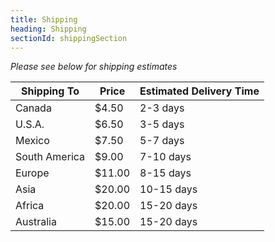 ```yaml
---
title: Shipping
heading: Shipping
sectionId: shippingSection
---
```


*Please see below for shipping estimates*

| Shipping To | Price | Estimated Delivery Time |
| ----------- | ----- | ----------------------- |
| Canada | $4.50 | 2-3 days |
| U.S.A. | $6.50 | 3-5 days |
| Mexico | $7.50 | 5-7 days |
| South America | $9.00 | 7-10 days |
| Europe | $11.00 | 8-15 days |
| Asia | $20.00 | 10-15 days |
| Africa | $20.00 | 15-20 days |
| Australia | $15.00 | 15-20 days |
